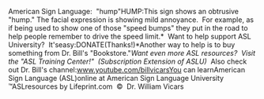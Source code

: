 American Sign Language:  
		"hump"HUMP:This sign shows an 
    obtrusive "hump." The facial expression is showing mild annoyance.  For 
    example, as if being used to show one of those "speed bumps" they put in the 
    road to help people remember to drive the speed limit.* 
Want to help support ASL University?  It'seasy:DONATE(Thanks!)*Another way to help is to buy something from Dr. Bill's "Bookstore."*Want even more ASL resources?  Visit the "ASL Training Center!"  (Subscription 
Extension of ASLU)*  Also check out Dr. Bill's channel:www.youtube.com/billvicarsYou can learnAmerican Sign Language (ASL)online at American Sign Language University ™ASLresources by Lifeprint.com  ©  Dr. William Vicars